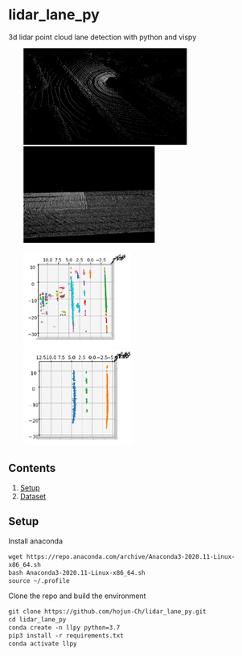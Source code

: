 # lidar_lane_py
3d lidar point cloud lane detection with python and vispy


<img src="figures/original.png" height="192" hspace=30> <img src="figures/roadpoint.png" height="192" hspace=30> 


<img src="figures/cluster.png" height="192" hspace=30> <img src="figures/result.png" height="192" hspace=30>

## Contents
1. [Setup](#setup)
2. [Dataset](#dataset)

## Setup
Install anaconda
```Shell
wget https://repo.anaconda.com/archive/Anaconda3-2020.11-Linux-x86_64.sh
bash Anaconda3-2020.11-Linux-x86_64.sh
source ~/.profile
```

Clone the repo and build the environment

```Shell
git clone https://github.com/hojun-Ch/lidar_lane_py.git
cd lidar_lane_py
conda create -n llpy python=3.7
pip3 install -r requirements.txt
conda activate llpy
```
